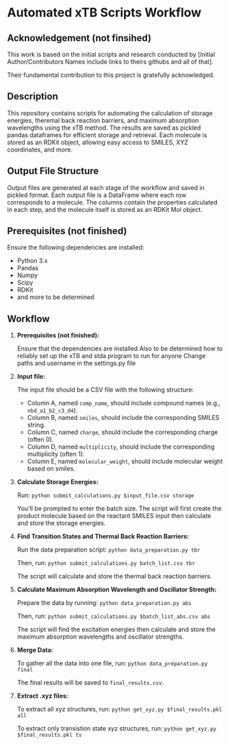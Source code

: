 # Automated xTB Scripts Workflow

## Acknowledgement (not finsihed)
This work is based on the initial scripts and research conducted by [Initial Author/Contributors Names include links to theirs githubs and all of that]. 

Their fundamental contribution to this project is gratefully acknowledged.

## Description
This repository contains scripts for automating the calculation of storage energies, theremal back reaction barriers, and maximum absorption wavelengths using the xTB method. The results are saved as pickled pandas dataframes for efficient storage and retrieval. Each molecule is stored as an RDKit object, allowing easy access to SMILES, XYZ coordinates, and more.

## Output File Structure
Output files are generated at each stage of the workflow and saved in pickled format. Each output file is a DataFrame where each row corresponds to a molecule. The columns contain the properties calculated in each step, and the molecule itself is stored as an RDKit Mol object.

## Prerequisites (not finished)
Ensure the following dependencies are installed:
- Python 3.x
- Pandas
- Numpy
- Scipy
- RDKit
- and more to be determined

## Workflow
1. **Prerequisites (not finished):**
   
   Ensure that the dependencies are installed
   Also to be determined how to reliably set up the xTB and stda program to run for anyone
   Change paths and username in the settings.py file

2. **Input file:**

   The input file should be a CSV file with the following structure:

    - Column A, named `comp_name`, should include compound names (e.g., `nbd_a1_b2_c3_d4`).
    - Column B, named `smiles`, should include the corresponding SMILES string.
    - Column C, named `charge`, should include the corresponding charge (often 0).
    - Column D, named `multiplicity`, should include the corresponding multiplicity (often 1).
    - Column E, named `molecular_weight`, should include molecular weight based on smiles.

3. **Calculate Storage Energies:**

    Run: `python submit_calculations.py $input_file.csv storage`

    You'll be prompted to enter the batch size. The script will first create the product molecule based on the reactant SMILES input then calculate and store the storage energies.

4. **Find Transition States and Thermal Back Reaction Barriers:**

    Run the data preparation script: `python data_preparation.py tbr`

    Then, run: `python submit_calculations.py batch_list.csv tbr`

    The script will calculate and store the thermal back reaction barriers.

5. **Calculate Maximum Absorption Wavelength and Oscillator Strength:**

    Prepare the data by running: `python data_preparation.py abs`

    Then, run: `python submit_calculations.py $batch_list_abs.csv abs`

    The script will find the excitation energies then calculate and store the maximum absorption wavelengths and oscillator strengths.

7. **Merge Data:**

    To gather all the data into one file, run: `python data_preparation.py final`

    The final results will be saved to `final_results.csv`.

7. **Extract .xyz files:**

    To extract all xyz structures, run: `python get_xyz.py $final_results.pkl all`

    To extract only transistion state xyz structures, run: `python get_xyz.py $final_results.pkl ts`

